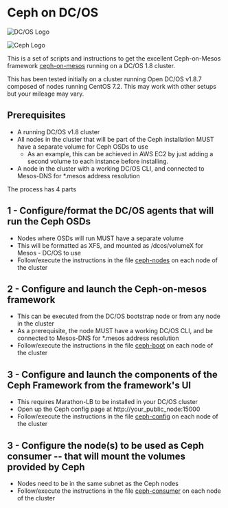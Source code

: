 # Ceph on DC/OS

![DC/OS Logo](https://acomblogimages.blob.core.windows.net/media/Default/Windows-Live-Writer/dcoslogo.png)

![Ceph Logo](/http://ceph.com/wp-content/uploads/2012/11/Ceph_Logo_Stacked_RGB_120411_fa.png)

This is a set of scripts and instructions to get the excellent Ceph-on-Mesos framework [ceph-on-mesos](https://github.com/vivint-smarthome/ceph-on-mesos) running on a DC/OS 1.8 cluster.

This has been tested initially on a cluster running Open DC/OS v1.8.7 composed of nodes running CentOS 7.2. This may work with other setups but your mileage may vary.

## Prerequisites

- A running DC/OS v1.8 cluster
- All nodes in the cluster that will be part of the Ceph installation MUST have a separate volume for Ceph OSDs to use
  * As an example, this can be achieved in AWS EC2 by just adding a second volume to each instance before installing.
- A node in the cluster with a working DC/OS CLI, and connected to Mesos-DNS for \*.mesos address resolution

The process has 4 parts

## 1 - Configure/format the DC/OS agents that will run the Ceph OSDs 

- Nodes where OSDs will run MUST have a separate volume
- This will be formatted as XFS, and mounted as /dcos/volumeX for Mesos - DC/OS to use
- Follow/execute the instructions in the file [ceph-nodes](./1-ceph_nodes.sh) on each node of the cluster

## 2 - Configure and launch the Ceph-on-mesos framework

- This can be executed from the DC/OS bootstrap node or from any node in the cluster
- As a prerequisite, the node MUST have a working DC/OS CLI, and be connected to Mesos-DNS for \*.mesos address resolution
- Follow/execute the instructions in the file [ceph-boot](./2-ceph_boot.sh) on each node of the cluster

## 3 - Configure and launch the components of the Ceph Framework from the framework's UI

- This requires Marathon-LB to be installed in your DC/OS cluster
- Open up the Ceph config page at http://your_public_node:15000
- Follow/execute the instructions in the file [ceph-config](./3-ceph_config.sh) on each node of the cluster

## 3 - Configure the node(s) to be used as Ceph consumer -- that will mount the volumes provided by Ceph

- Nodes need to be in the same subnet as the Ceph nodes
- Follow/execute the instructions in the file [ceph-consumer](./4-ceph_consumer.sh) on each node of the cluster

